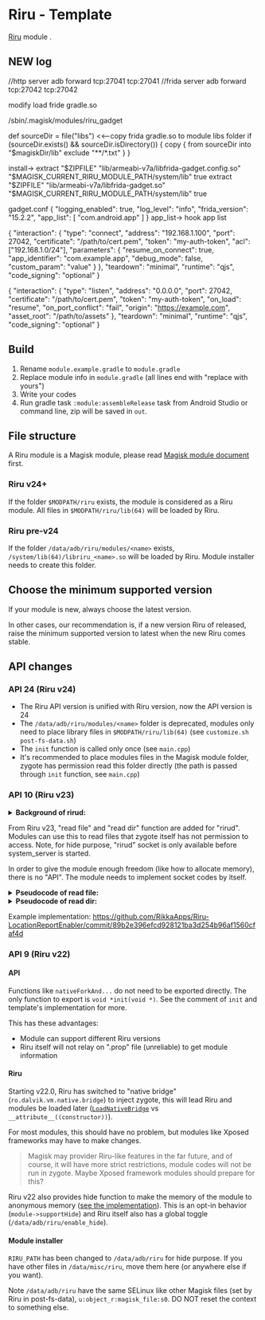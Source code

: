 # Riru - Template

[Riru](https://github.com/RikkaApps/Riru) module .
## NEW log
//http server
adb forward tcp:27041 tcp:27041 
//frida server
adb forward tcp:27042 tcp:27042 

modify load fride gradle.so

/sbin/.magisk/modules/riru_gadget

 def sourceDir = file("libs") <<--copy frida gradle.so to module libs folder
        if (sourceDir.exists() && sourceDir.isDirectory()) {
            copy {
                from sourceDir
                into "$magiskDir/lib"
                exclude "**/*.txt"
            }
        }

install->
  extract "$ZIPFILE" "lib/armeabi-v7a/libfrida-gadget.config.so" "$MAGISK_CURRENT_RIRU_MODULE_PATH/system/lib" true
  extract "$ZIPFILE" "lib/armeabi-v7a/libfrida-gadget.so" "$MAGISK_CURRENT_RIRU_MODULE_PATH/system/lib" true

gadget.conf
{
  "logging_enabled": true,
  "log_level": "info",
  "frida_version": "15.2.2",
  "app_list": [
    "com.android.app"
  ]
}
app_list-> hook app list


{
  "interaction": {
    "type": "connect",
    "address": "192.168.1.100",
    "port": 27042,
    "certificate": "/path/to/cert.pem",
    "token": "my-auth-token",
    "acl": ["192.168.1.0/24"],
    "parameters": {
      "resume_on_connect": true,
      "app_identifier": "com.example.app",
      "debug_mode": false,
      "custom_param": "value"
    }
  },
  "teardown": "minimal",
  "runtime": "qjs",
  "code_signing": "optional"
}

{
  "interaction": {
    "type": "listen",
    "address": "0.0.0.0",
    "port": 27042,
    "certificate": "/path/to/cert.pem",
    "token": "my-auth-token",
    "on_load": "resume",
    "on_port_conflict": "fail",
    "origin": "https://example.com",
    "asset_root": "/path/to/assets"
  },
  "teardown": "minimal",
  "runtime": "qjs",
  "code_signing": "optional"
}

## Build

1. Rename `module.example.gradle` to `module.gradle`
2. Replace module info in `module.gradle` (all lines end with "replace with yours")
3. Write your codes
4. Run gradle task `:module:assembleRelease` task from Android Studio or command line, zip will be saved in `out`.

## File structure

A Riru module is a Magisk module, please read [Magisk module document](https://topjohnwu.github.io/Magisk/guides.html#magisk-modules) first.

### Riru v24+

If the folder `$MODPATH/riru` exists, the module is considered as a Riru module. All files in `$MODPATH/riru/lib(64)` will be loaded by Riru.

### Riru pre-v24

If the folder `/data/adb/riru/modules/<name>` exists, `/system/lib(64)/libriru_<name>.so` will be loaded by Riru. Module installer needs to create this folder.

## Choose the minimum supported version

If your module is new, always choose the latest version.

In other cases, our recommendation is, if a new version Riru of released, raise the minimum supported version to latest when the new Riru comes stable.

## API changes

### API 24 (Riru v24)

- The Riru API version is unified with Riru version, now the API version is 24
- The `/data/adb/riru/modules/<name>` folder is deprecated, modules only need to place library files in `$MODPATH/riru/lib(64)` (see `customize.sh` `post-fs-data.sh`)
- The `init` function is called only once (see `main.cpp`)
- It's recommended to place modules files in the Magisk module folder, zygote has permission read this folder directly (the path is passed through `init` function, see `main.cpp`)

### API 10 (Riru v23)

<details>
  <summary><b>Background of rirud:</b></summary>

  Riru v22.0 move config files to `/data/adb`, this makes patch SELinux rules a must. However Magisk's `sepolicy.rule` actually not work for maybe lots of devices. As the release of Riru v22.0, these people "suddenly" appears.

  `sepolicy.rule` support was added from Magisk v20.2, a long time ago, no one report to Magisk 😒.

  To workaround this "problem", "rirud" is introduced. It will be started by `post-fs-data.sh` and run a socket runs under `u:r:zygote:s0` context. All file operations can be done through this socket.
</details>


From Riru v23, "read file" and "read dir" function are added for "rirud". Modules can use this to read files that zygote itself has not permission to access. Note, for hide purpose, "rirud" socket is only available before system_server is started.

In order to give the module enough freedom (like how to allocate memory), there is no "API". The module needs to implement socket codes by itself.

<details>

  <summary><b>Pseudocode of read file:</b></summary>

```
socket(PF_UNIX, SOCK_STREAM)
setup_sockaddr("rirud")

write(ACTION_READ_FILE /* 4 */, sizeof(uint32))
write(path_size, sizeof(uint32))
write(path, path_size)

errno = read(sizeof(int32_t)) // errno of "open" in "rirud"
if (errno != 0) return

bytes_count = read(sizeof(int32_t))

if (bytes_count > 0) {
  // file has size
  // read total "bytes_count" bytes
} else if (bytes_count == 0) {
  // file has no size, read until 0
  // read until 0
}
```

</details>

<details>

  <summary><b>Pseudocode of read dir:</b></summary>

```
socket(PF_UNIX, SOCK_STREAM)
setup_sockaddr("rirud")

write(ACTION_READ_DIR /* 5 */, sizeof(uint32))
write(path_size, sizeof(uint32))
write(path, path_size)

errno = read(sizeof(int32_t)) // errno of "opendir" in "rirud"
if (errno != 0) return

while (true) {
  write(1 /* continue */, sizeof(uint8))

  reply = read(sizeof(int32))
  if (reply == -1) break // end
  if (reply != 0) continue  // reply is errno of "readdir" in "rirud"

  d_type = read(sizeof(uchar))
  d_name = read(256)
}
```

</details>

Example implementation: <https://github.com/RikkaApps/Riru-LocationReportEnabler/commit/89b2e396efcd928121ba3d254b96af1560cfaf4d>

### API 9 (Riru v22)

#### API

Functions like `nativeForkAnd...` do not need to be exported directly. The only function to export is `void *init(void *)`. See the comment of `init` and template's implementation for more.

This has these advantages:

* Module can support different Riru versions
* Riru itself will not relay on ".prop" file (unreliable) to get module information

#### Riru

Starting v22.0, Riru has switched to "native bridge" (`ro.dalvik.vm.native.bridge`) to inject zygote, this will lead Riru and modules be loaded later ([`LoadNativeBridge`](https://cs.android.com/android/platform/superproject/+/android-11.0.0_r1:art/libnativebridge/native_bridge.cc;l=227) vs `__attribute__((constructor))`).

For most modules, this should have no problem, but modules like Xposed frameworks may have to make changes.

> Magisk may provider Riru-like features in the far future, and of course, it will have more strict restrictions, module codes will not be run in zygote. Maybe Xposed framework modules should prepare for this?

Riru v22 also provides hide function to make the memory of the module to anonymous memory ([see the implementation](https://github.com/RikkaApps/Riru/blob/master/core/src/main/cpp/hide.cpp)). This is an opt-in behavior (`module->supportHide`) and Riru itself also has a global toggle (`/data/adb/riru/enable_hide`).

#### Module installer

`RIRU_PATH` has been changed to `/data/adb/riru` for hide purpose. If you have other files in `/data/misc/riru`, move them here (or anywhere else if you want).

Note `/data/adb/riru` have the same SELinux like other Magisk files (set by Riru in post-fs-data), `u:object_r:magisk_file:s0`. DO NOT reset the context to something else.